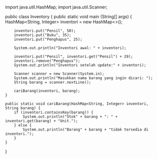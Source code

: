 import java.util.HashMap;
import java.util.Scanner;

public class Inventory {
    public static void main (String[] args) {
        HashMap<String, Integer> inventori = new HashMap<>();

        inventori.put("Pensil", 50);
        inventori.put("Buku", 35);
        inventori.put("Penghapus", 25);

        System.out.println("Inventori awal: " + inventori);

        inventori.put("Pensil", inventori.get("Pensil") + 29);
        inventori.remove("Penghapus");
        System.out.println("Inventori setelah update:" + inventori);

        Scanner scanner = new Scanner(System.in);
        System.out.println("Masukkan nama barang yang ingin dicari: ");
        String barang = scanner.nextLine();

        cariBarang(inventori, barang);
    }

    public static void cariBarang(HashMap<String, Integer> inventori, String barang) {
        if (inventori.containsKey(barang)) {
            System.out.println("Stok" + barang + ": " + inventori.get(barang) + "Unit.");
        } else {
            System.out.println("Barang" + barang + "tidak tersedia di inventori.");
        }
    }

}
